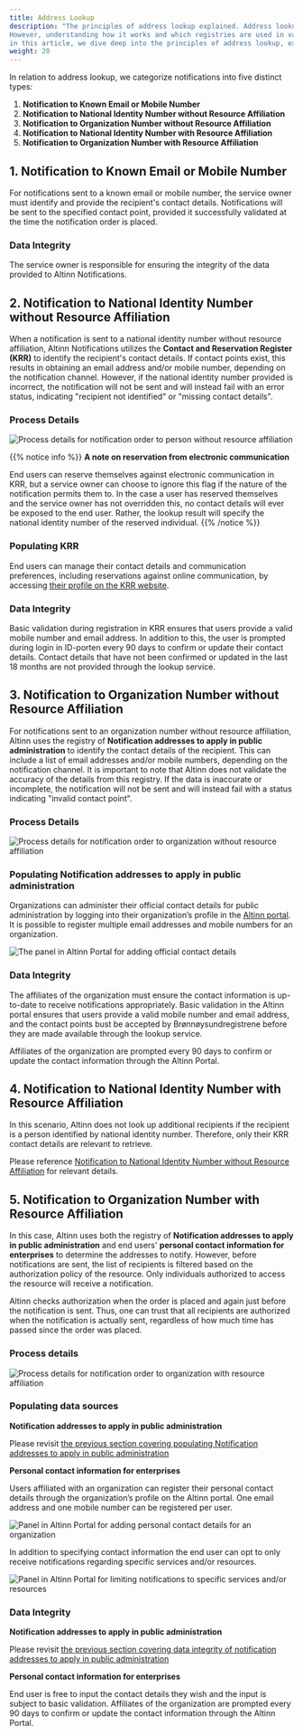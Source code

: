 ```yaml
---
title: Address Lookup
description: "The principles of address lookup explained. Address lookup is one of the benefits of using Altinn Notifications. 
However, understanding how it works and which registries are used in various situations is not easy. 
in this article, we dive deep into the principles of address lookup, explaining the process for different types of notifications."
weight: 20
---
```



In relation to address lookup, we categorize notifications into five distinct types:

1. **Notification to Known Email or Mobile Number**
2. **Notification to National Identity Number without Resource Affiliation**
3. **Notification to Organization Number without Resource Affiliation**
4. **Notification to National Identity Number with Resource Affiliation**
5. **Notification to Organization Number with Resource Affiliation**

## 1. Notification to Known Email or Mobile Number
For notifications sent to a known email or mobile number,
the service owner must identify and provide the recipient's contact details.
Notifications will be sent to the specified contact point,
provided it successfully validated at the time the notification order is placed.

### Data Integrity
The service owner is responsible for ensuring the integrity of the data provided to Altinn Notifications.

## 2. Notification to National Identity Number without Resource Affiliation
When a notification is sent to a national identity number without resource affiliation, 
Altinn Notifications utilizes the **Contact and Reservation Register (KRR)** to identify the recipient's contact details. 
If contact points exist, this results in obtaining an email address and/or mobile number,
depending on the notification channel. 
However, if the national identity number provided is incorrect, 
the notification will not be sent and will instead fail with an error status, indicating "recipient not identified"
or "missing contact details".

### Process Details
![Process details for notification order to person without resource affiliation](person-no-resource-flow.drawio.svg)

{{% notice info %}}
**A note on reservation from electronic communication**

End users can reserve themselves against electronic communication in KRR, 
but a service owner can choose to ignore this flag if the nature of the notification permits them to. 
In the case a user has reserved themselves and the service owner has not overridden this,
no contact details will ever be exposed to the end user. 
Rather, the lookup result will specify the national identity number of the reserved individual.
{{% /notice %}}

### Populating KRR
End users can manage their contact details and communication preferences, 
including reservations against online communication,
by accessing [their profile on the KRR website](https://minprofil.kontaktregisteret.no/).

### Data Integrity

Basic validation during registration in KRR ensures that users provide a valid mobile number and email address.
In addition to this, the user is prompted during login in ID-porten every 90 days to confirm or update their contact details. 
Contact details that have not been confirmed or updated in the last 18 months are not provided through the lookup service.

## 3. Notification to Organization Number without Resource Affiliation

For notifications sent to an organization number without resource affiliation, 
Altinn uses the registry of **Notification addresses to apply in public administration** to identify the contact details of the recipient. 
This can include a list of email addresses and/or mobile numbers, depending on the notification channel. 
It is important to note that Altinn does not validate the accuracy of the details from this registry.
If the data is inaccurate or incomplete, the notification will not be sent and will instead fail with a 
status indicating "invalid contact point".

### Process Details
![Process details for notification order to organization without resource affiliation](org-no-resource-flow.drawio.svg)

### Populating Notification addresses to apply in public administration
Organizations can administer their official contact details for public administration by logging into 
their organization’s profile in the [Altinn portal](https://www.altinn.no). 
It is possible to register multiple email addresses and mobile numbers for an organization. 

![The panel in Altinn Portal for adding official contact details](official-address-panel-portal.PNG "Panel in Altinn Portal for adding official contact details")

### Data Integrity
The affiliates of the organization must ensure the contact information is up-to-date to receive notifications appropriately. 
Basic validation in the Altinn portal ensures that users provide a valid mobile number and email address,
and the contact points bust be accepted by Brønnøysundregistrene before they are made available through the lookup service.

Affiliates of the organization are prompted every 90 days to confirm or update the contact information 
through the Altinn Portal.

## 4. Notification to National Identity Number with Resource Affiliation
In this scenario, Altinn does not look up additional recipients if the recipient is a person identified by 
national identity number. 
Therefore, only their KRR contact details are relevant to retrieve.

Please reference [Notification to National Identity Number without Resource Affiliation](#2-notification-to-national-identity-number-without-resource-affiliation)
for relevant details.

## 5. Notification to Organization Number with Resource Affiliation
In this case, Altinn uses both the registry of  **Notification addresses to apply in public administration** 
and end users' **personal contact information for enterprises** to determine the addresses to notify. 
However, before notifications are sent, the list of recipients is filtered based on the authorization policy of the resource. 
Only individuals authorized to access the resource will receive a notification. 


Altinn checks authorization when the order is placed and again just before the notification is sent. 
Thus, one can trust that all recipients are authorized when the notification is actually sent, 
regardless of how much time has passed since the order was placed.

### Process details
![Process details for notification order to organization with resource affiliation](org-with-resource-flow.drawio.svg)

### Populating data sources
__Notification addresses to apply in public administration__

Please revisit [the previous section covering populating Notification addresses to apply in public administration](#populating-notification-addresses-to-apply-in-public-administration)

__Personal contact information for enterprises__

Users affiliated with an organization can register their personal contact details through the organization’s profile on the Altinn portal. 
One email address and one mobile number can be registered per user.

![Panel in Altinn Portal for adding personal contact details for an organization](user-registered-org-address-panel-portal.PNG "Panel in Altinn Portal for adding personal contact details for an organization")

In addition to specifying contact information the end user can opt to only receive notifications
regarding specific services and/or resources.

![Panel in Altinn Portal for limiting notifications to specific services and/or resources](user-registered-service-spec.PNG "Panel in Altinn Portal for limiting notifications to specific services and/or resources")

### Data Integrity

__Notification addresses to apply in public administration__

Please revisit [the previous section covering data integrity of notification addresses to apply in public administration](#data-integrity-2)


__Personal contact information for enterprises__

End user is free to input the contact details they wish and the input is subject to basic validation. 
Affiliates of the organization are prompted every 90 days to confirm or update the contact information 
through the Altinn Portal.
